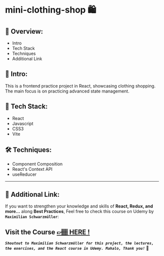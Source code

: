 # mini-clothing-shop 🛍️

## 📣 Overview:

- Intro
- Tech Stack
- Techniques
- Additional Link

## 🔎 Intro:

This is a frontend practice project in React, showcasing clothing shopping. The main focus is on practicing advanced state management.

## 🧰 Tech Stack:

- React
- Javascript
- CSS3
- Vite

## 🛠️ Techniques:

- Component Composition
- React's Context API
- useReducer

---

## 🔗 Additional Link:

If you want to strengthen your knowledge and skills of **React, Redux, and more...** along **Best Practices**, Feel free to check this course on Udemy by **`Maximilian Schwarzmüller`**:

## Visit the Course [&#128073;&#127997; **HERE !**](https://www.udemy.com/course/react-the-complete-guide-incl-redux/)

**_`Shoutout to Maximilian Schwarzmüller for this project, the lectures, the exercises, and the React course in Udemy. Mahalo, Thank you!`_** 🌺
